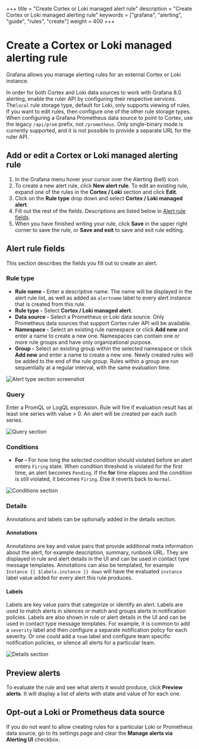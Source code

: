 +++
title = "Create Cortex or Loki managed alert rule"
description = "Create Cortex or Loki managed alerting rule"
keywords = ["grafana", "alerting", "guide", "rules", "create"]
weight = 400
+++

# Create a Cortex or Loki managed alerting rule

Grafana allows you manage alerting rules for an external Cortex or Loki instance.

In order for both Cortex and Loki data sources to work with Grafana 8.0 alerting, enable the ruler API by configuring their respective services. The`local` rule storage type, default for Loki, only supports viewing of rules. If you want to edit rules, then configure one of the other rule storage types. When configuring a Grafana Prometheus data source to point to Cortex, use the legacy `/api/prom` prefix, not `/prometheus`. Only single-binary mode is currently supported, and it is not possible to provide a separate URL for the ruler API.

## Add or edit a Cortex or Loki managed alerting rule

1. In the Grafana menu hover your cursor over the Alerting (bell) icon.
1. To create a new alert rule, click **New alert rule**. To edit an existing rule, expand one of the rules in the **Cortex / Loki** section and click **Edit**.
1. Click on the **Rule type** drop down and select **Cortex / Loki managed alert**.
1. Fill out the rest of the fields. Descriptions are listed below in [Alert rule fields](#alert-rule-fields).
1. When you have finished writing your rule, click **Save** in the upper right corner to save the rule, or **Save and exit** to save and exit rule editing.

## Alert rule fields

This section describes the fields you fill out to create an alert.

### Rule type

- **Rule name -** Enter a descriptive name. The name will be displayed in the alert rule list, as well as added as `alertname` label to every alert instance that is created from this rule.
- **Rule type -** Select **Cortex / Loki managed alert**.
- **Data source -** Select a Prometheus or Loki data source. Only Prometheus data sources that support Cortex ruler API will be available.
- **Namespace -** Select an existing rule namespace or click **Add new** and enter a name to create a new one. Namespaces can contain one or more rule groups and have only organizational purpose.
- **Group -** Select an existing group within the selected namespace or click **Add new** and enter a name to create a new one. Newly created rules will be added to the end of the rule group. Rules within a group are run sequentially at a regular interval, with the same evaluation time.

![Alert type section screenshot](/static/img/docs/alerting/unified/rule-edit-cortex-alert-type-8-0.png 'Alert type section screenshot')

### Query

Enter a PromQL or LogQL expression. Rule will fire if evaluation result has at least one series with value > 0. An alert will be created per each such series.

![Query section](/static/img/docs/alerting/unified/rule-edit-cortex-query-8-0.png 'Query section screenshot')

### Conditions

- **For -** For how long the selected condition should violated before an alert enters `Firing` state. When condition threshold is violated for the first time, an alert becomes `Pending`. If the **for** time elapses and the condition is still violated, it becomes `Firing`. Else it reverts back to `Normal`.

![Conditions section](/static/img/docs/alerting/unified/rule-edit-cortex-conditions-8-0.png 'Conditions section screenshot')

### Details

Annotations and labels can be optionally added in the details section.

#### Annotations

Annotations are key and value pairs that provide additional meta information about the alert, for example description, summary, runbook URL. They are displayed in rule and alert details in the UI and can be used in contact type message templates. Annotations can also be templated, for example `Instance {{ $labels.instance }} down` will have the evaluated `instance` label value added for every alert this rule produces.

#### Labels

Labels are key value pairs that categorize or identify an alert. Labels are used to match alerts in silences or match and groups alerts in notification policies. Labels are also shown in rule or alert details in the UI and can be used in contact type message templates. For example, it is common to add a `severity` label and then configure a separate notification policy for each severity. Or one could add a `team` label and configure team specific notification policies, or silence all alerts for a particular team.

![Details section](/static/img/docs/alerting/unified/rule-edit-details-8-0.png 'Details section screenshot')

## Preview alerts

To evaluate the rule and see what alerts it would produce, click **Preview alerts**. It will display a list of alerts with state and value of for each one.

## Opt-out a Loki or Prometheus data source

If you do not want to allow creating rules for a particular Loki or Prometheus data source, go to its settings page and clear the **Manage alerts via Alerting UI** checkbox.
